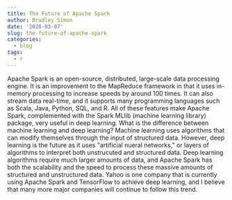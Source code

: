 ```yaml
---
title: The Future of Apache Spark
author: Bradley Simon
date: '2020-03-07'
slug: the-future-of-apache-spark
categories:
  - blog
tags:
  - r
---
```

Apache Spark is an open-source, distributed, large-scale data processing engine. It is an improvement to the MapReduce framework in that it uses in-memory processing to increase speeds by around 100 times. It can also stream data real-time, and it supports many programming languages such as Scala, Java, Python, SQL, and R. All of these features make Apache Spark, complemented with the Spark MLlib (machine learning library) package, very useful in deep learning. What is the difference between machine learning and deep learning? Machine learning uses algorithms that can modify themselves through the input of structured data. However, deep learning is the future as it uses "artificial nueral networks," or layers of algorithms to interpret both unstrucuted and structured data. Deep learning algorithms require much larger amounts of data, and Apache Spark has both the scalability and the speed to process these massive amounts of structured and unstructured data. Yahoo is one company that is currently using Apache Spark and TensorFlow to achieve deep learning, and I believe that many more major companies will continue to follow this trend.
